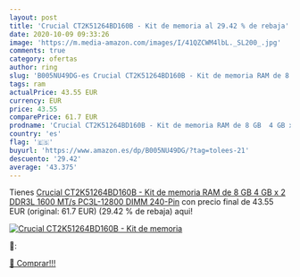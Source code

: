 ```yaml
---
layout: post
title: 'Crucial CT2K51264BD160B - Kit de memoria al 29.42 % de rebaja'
date: 2020-10-09 09:33:26
image: 'https://m.media-amazon.com/images/I/41QZCWM4lbL._SL200_.jpg'
comments: true
category: ofertas
author: ring
slug: 'B005NU49DG-es Crucial CT2K51264BD160B - Kit de memoria RAM de 8 GB 4 GB...'
tags: ram
actualPrice: 43.55 EUR
currency: EUR
price: 43.55
comparePrice: 61.7 EUR
prodname: 'Crucial CT2K51264BD160B - Kit de memoria RAM de 8 GB  4 GB x 2   DDR3L  1600 MT/s  PC3L-12800  DIMM  240-Pin'
country: 'es'
flag: '🇪🇸'
buyurl: 'https://www.amazon.es/dp/B005NU49DG/?tag=tolees-21'
descuento: '29.42'
average: '43.375'
---
```


Tienes [Crucial CT2K51264BD160B - Kit de memoria RAM de 8 GB  4 GB x 2   DDR3L  1600 MT/s  PC3L-12800  DIMM  240-Pin](https://www.amazon.es/dp/B005NU49DG/?tag=tolees-21) con precio final de  43.55 EUR (original: 61.7 EUR) (29.42 %  de rebaja) aqui!

[![Crucial CT2K51264BD160B - Kit de memoria](https://m.media-amazon.com/images/I/41QZCWM4lbL._SL200_.jpg)](https://www.amazon.es/dp/B005NU49DG/?tag=tolees-21)

🔎:


[🛒 Comprar!!!](https://www.amazon.es/dp/B005NU49DG/?tag=tolees-21)
